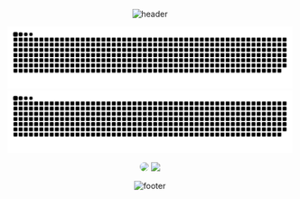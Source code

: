 <div align="center">
  
![header](https://capsule-render.vercel.app/api?type=waving&color=timeGradient&height=100&section=header&&text=Hi%20there&fontSize=50&animation=twinkling&fontColor=cccccc&fontAlignY=80)

![Snake](https://github.com/overtae/overtae/blob/output/github-snake.svg#gh-light-mode-only)
![Snake](https://github.com/overtae/overtae/blob/output/github-snake.svg#gh-dark-mode-only)
  
<a href="https://github.com/anuraghazra/github-readme-stats"><img src="https://github-readme-stats.vercel.app/api/top-langs/?username=overtae&layout=compact&langs_count=6" style="height:150px;border-radius:50px;" /></a>
<a href="https://opgc.me/#/users/overtae" target="_blank"><img src="https://api.opgc.me/githubs/users/overtae/tag/?theme=rainbow" style="height:150px;" /></a>
<!-- <img align="center" src="/github-metrics.svg" alt="Metrics" width="400"> -->

![footer](https://capsule-render.vercel.app/api?type=waving&color=timeGradient&reversal=true&height=100&section=footer)
  
</div>
